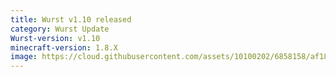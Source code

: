```yaml
---
title: Wurst v1.10 released
category: Wurst Update
Wurst-version: v1.10
minecraft-version: 1.8.X
image: https://cloud.githubusercontent.com/assets/10100202/6858158/af1875ce-d40c-11e4-88ce-eabb470018a4.jpg
---
```

